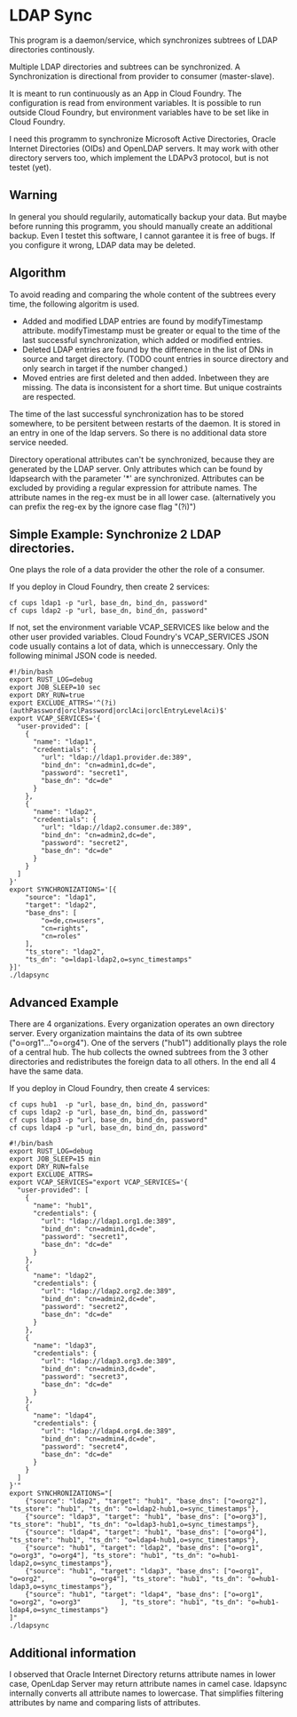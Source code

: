 # LDAP Sync

This program is a daemon/service,
which synchronizes subtrees of LDAP directories continously.

Multiple LDAP directories and subtrees can be synchronized.
A Synchronization is directional from provider to consumer (master-slave).

It is meant to run continuously as an App in Cloud Foundry.
The configuration is read from environment variables.
It is possible to run outside Cloud Foundry,
but environment variables have to be set like in Cloud Foundry.

I need this programm to synchronize Microsoft Active Directories, Oracle Internet Directories (OIDs) and OpenLDAP servers.
It may work with other directory servers too, which implement the LDAPv3 protocol, but is not testet (yet).

## Warning

In general you should regularily, automatically backup your data.
But maybe before running this programm, you should manually create an additional backup.
Even I testet this software, I cannot garantee it is free of bugs.
If you configure it wrong, LDAP data may be deleted.

## Algorithm

To avoid reading and comparing the whole content of the subtrees every time, the following algoritm is used.

 * Added and modified LDAP entries are found by modifyTimestamp attribute.
   modifyTimestamp must be greater or equal to the time of the last successful synchronization,
   which added or modified entries.
 * Deleted LDAP entries are found by the difference in the list of DNs in source and target directory.
   (TODO count entries in source directory and only search in target if the number changed.)
 * Moved entries are first deleted and then added. Inbetween they are missing.
   The data is inconsistent for a short time. But unique costraints are respected.

The time of the last successful synchronization has to be stored somewhere,
to be persitent between restarts of the daemon.
It is stored in an entry in one of the ldap servers.
So there is no additional data store service needed.

Directory operational attributes can't be synchronized, because they are generated by the LDAP server.
Only attributes which can be found by ldapsearch with the parameter '*' are synchronized.
Attributes can be excluded by providing a regular expression for attribute names.
The attribute names in the reg-ex must be in all lower case.
(alternatively you can prefix the reg-ex by the ignore case flag "(?i)")

## Simple Example: Synchronize 2 LDAP directories.

One plays the role of a data provider the other the role of a consumer.

If you deploy in Cloud Foundry, then create 2 services:

```
cf cups ldap1 -p "url, base_dn, bind_dn, password"
cf cups ldap2 -p "url, base_dn, bind_dn, password"
```
If not, set the environment variable VCAP_SERVICES like below and the other user provided variables.
Cloud Foundry's VCAP_SERVICES JSON code usually contains a lot of data, which is unneccessary.
Only the following minimal JSON code is needed.

```
#!/bin/bash
export RUST_LOG=debug
export JOB_SLEEP=10 sec
export DRY_RUN=true
export EXCLUDE_ATTRS='^(?i)(authPassword|orclPassword|orclAci|orclEntryLevelAci)$'
export VCAP_SERVICES='{
  "user-provided": [
    {
      "name": "ldap1",
      "credentials": {
        "url": "ldap://ldap1.provider.de:389",
        "bind_dn": "cn=admin1,dc=de",
        "password": "secret1",
        "base_dn": "dc=de"
      }
    },
    {
      "name": "ldap2",
      "credentials": {
        "url": "ldap://ldap2.consumer.de:389",
        "bind_dn": "cn=admin2,dc=de",
        "password": "secret2",
        "base_dn": "dc=de"
      }
    }
  ]
}'
export SYNCHRONIZATIONS='[{
    "source": "ldap1",
    "target": "ldap2",
    "base_dns": [
        "o=de,cn=users",
        "cn=rights",
        "cn=roles"
    ],
    "ts_store": "ldap2",
    "ts_dn": "o=ldap1-ldap2,o=sync_timestamps"
}]'
./ldapsync
```

## Advanced Example

There are 4 organizations. Every organization operates an own directory server.
Every organization maintains the data of its own subtree ("o=org1"..."o=org4").
One of the servers ("hub1") additionally plays the role of a central hub.
The hub collects the owned subtrees from the 3 other directories
and redistributes the foreign data to all others. In the end all 4 have the same data.

If you deploy in Cloud Foundry, then create 4 services:

```
cf cups hub1  -p "url, base_dn, bind_dn, password"
cf cups ldap2 -p "url, base_dn, bind_dn, password"
cf cups ldap3 -p "url, base_dn, bind_dn, password"
cf cups ldap4 -p "url, base_dn, bind_dn, password"
```

```
#!/bin/bash
export RUST_LOG=debug
export JOB_SLEEP=15 min
export DRY_RUN=false
export EXCLUDE_ATTRS=
export VCAP_SERVICES="export VCAP_SERVICES='{
  "user-provided": [
    {
      "name": "hub1",
      "credentials": {
        "url": "ldap://ldap1.org1.de:389",
        "bind_dn": "cn=admin1,dc=de",
        "password": "secret1",
        "base_dn": "dc=de"
      }
    },
    {
      "name": "ldap2",
      "credentials": {
        "url": "ldap://ldap2.org2.de:389",        
        "bind_dn": "cn=admin2,dc=de",
        "password": "secret2",
        "base_dn": "dc=de"
      }
    },
    {
      "name": "ldap3",
      "credentials": {
        "url": "ldap://ldap3.org3.de:389",
        "bind_dn": "cn=admin3,dc=de",
        "password": "secret3",
        "base_dn": "dc=de"
      }
    },
    {
      "name": "ldap4",
      "credentials": {
        "url": "ldap://ldap4.org4.de:389",
        "bind_dn": "cn=admin4,dc=de",
        "password": "secret4",
        "base_dn": "dc=de"
      }
    }
  ]
}'"
export SYNCHRONIZATIONS="[
    {"source": "ldap2", "target": "hub1", "base_dns": ["o=org2"], "ts_store": "hub1", "ts_dn": "o=ldap2-hub1,o=sync_timestamps"},
    {"source": "ldap3", "target": "hub1", "base_dns": ["o=org3"], "ts_store": "hub1", "ts_dn": "o=ldap3-hub1,o=sync_timestamps"},
    {"source": "ldap4", "target": "hub1", "base_dns": ["o=org4"], "ts_store": "hub1", "ts_dn": "o=ldap4-hub1,o=sync_timestamps"},
    {"source": "hub1", "target": "ldap2", "base_dns": ["o=org1",           "o=org3", "o=org4"], "ts_store": "hub1", "ts_dn": "o=hub1-ldap2,o=sync_timestamps"},
    {"source": "hub1", "target": "ldap3", "base_dns": ["o=org1", "o=org2",           "o=org4"], "ts_store": "hub1", "ts_dn": "o=hub1-ldap3,o=sync_timestamps"},
    {"source": "hub1", "target": "ldap4", "base_dns": ["o=org1", "o=org2", "o=org3"          ], "ts_store": "hub1", "ts_dn": "o=hub1-ldap4,o=sync_timestamps"}
]"
./ldapsync
```

## Additional information

I observed that Oracle Internet Directory returns attribute names in lower case,
OpenLdap Server may return attribute names in camel case.
ldapsync internally converts all attribute names to lowercase.
That simplifies filtering attributes by name and comparing lists of attributes.